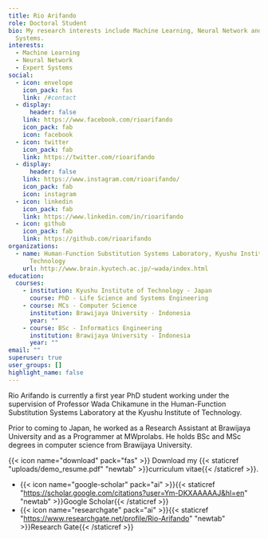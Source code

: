 ```yaml
---
title: Rio Arifando
role: Doctoral Student
bio: My research interests include Machine Learning, Neural Network and Expert
  Systems.
interests:
  - Machine Learning
  - Neural Network
  - Expert Systems
social:
  - icon: envelope
    icon_pack: fas
    link: /#contact
  - display:
      header: false
    link: https://www.facebook.com/rioarifando
    icon_pack: fab
    icon: facebook
  - icon: twitter
    icon_pack: fab
    link: https://twitter.com/rioarifando
  - display:
      header: false
    link: https://www.instagram.com/rioarifando/
    icon_pack: fab
    icon: instagram
  - icon: linkedin
    icon_pack: fab
    link: https://www.linkedin.com/in/rioarifando
  - icon: github
    icon_pack: fab
    link: https://github.com/rioarifando
organizations:
  - name: Human-Function Substitution Systems Laboratory, Kyushu Institute of
      Technology
    url: http://www.brain.kyutech.ac.jp/~wada/index.html
education:
  courses:
    - institution: Kyushu Institute of Technology - Japan
      course: PhD - Life Science and Systems Engineering
    - course: MCs - Computer Science
      institution: Brawijaya University - Indonesia
      year: ""
    - course: BSc - Informatics Engineering
      institution: Brawijaya University - Indonesia
      year: ""
email: ""
superuser: true
user_groups: []
highlight_name: false
---
```

Rio Arifando is currently a first year PhD student working under the supervision of Professor Wada Chikamune in the Human-Function Substitution Systems Laboratory at the Kyushu Institute of Technology. 

Prior to coming to Japan, he worked as a Research Assistant at Brawijaya University and as a Programmer at MWprolabs. He holds BSc and MSc degrees in computer science from Brawijaya University.

{{< icon name="download" pack="fas" >}} Download my {{< staticref "uploads/demo_resume.pdf" "newtab" >}}curriculum vitae{{< /staticref >}}.

* {{< icon name="google-scholar" pack="ai" >}}{{< staticref "https://scholar.google.com/citations?user=Ym-DKXAAAAAJ&hl=en" "newtab" >}}Google Scholar{{< /staticref >}}
* {{< icon name="researchgate" pack="ai" >}}{{< staticref "https://www.researchgate.net/profile/Rio-Arifando" "newtab" >}}Research Gate{{< /staticref >}}